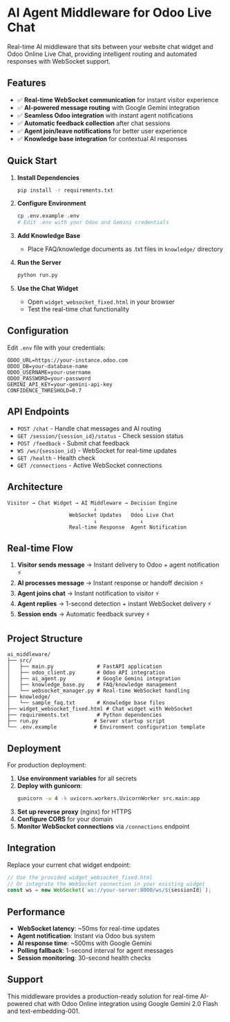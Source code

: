# AI Agent Middleware for Odoo Live Chat

Real-time AI middleware that sits between your website chat widget and Odoo Online Live Chat, providing intelligent routing and automated responses with WebSocket support.

## Features

- ✅ **Real-time WebSocket communication** for instant visitor experience
- ✅ **AI-powered message routing** with Google Gemini integration
- ✅ **Seamless Odoo integration** with instant agent notifications
- ✅ **Automatic feedback collection** after chat sessions
- ✅ **Agent join/leave notifications** for better user experience
- ✅ **Knowledge base integration** for contextual AI responses

## Quick Start

1. **Install Dependencies**
   ```bash
   pip install -r requirements.txt
   ```

2. **Configure Environment**
   ```bash
   cp .env.example .env
   # Edit .env with your Odoo and Gemini credentials
   ```

3. **Add Knowledge Base**
   - Place FAQ/knowledge documents as .txt files in `knowledge/` directory

4. **Run the Server**
   ```bash
   python run.py
   ```

5. **Use the Chat Widget**
   - Open `widget_websocket_fixed.html` in your browser
   - Test the real-time chat functionality

## Configuration

Edit `.env` file with your credentials:
```
ODOO_URL=https://your-instance.odoo.com
ODOO_DB=your-database-name
ODOO_USERNAME=your-username
ODOO_PASSWORD=your-password
GEMINI_API_KEY=your-gemini-api-key
CONFIDENCE_THRESHOLD=0.7
```

## API Endpoints

- `POST /chat` - Handle chat messages and AI routing
- `GET /session/{session_id}/status` - Check session status
- `POST /feedback` - Submit chat feedback
- `WS /ws/{session_id}` - WebSocket for real-time updates
- `GET /health` - Health check
- `GET /connections` - Active WebSocket connections

## Architecture

```
Visitor → Chat Widget → AI Middleware → Decision Engine
                            ↓              ↓
                    WebSocket Updates   Odoo Live Chat
                            ↓              ↓
                    Real-time Response  Agent Notification
```

## Real-time Flow

1. **Visitor sends message** → Instant delivery to Odoo + agent notification ⚡
2. **AI processes message** → Instant response or handoff decision ⚡
3. **Agent joins chat** → Instant notification to visitor ⚡
4. **Agent replies** → 1-second detection + instant WebSocket delivery ⚡
5. **Session ends** → Automatic feedback survey ⚡

## Project Structure

```
ai_middleware/
├── src/
│   ├── main.py              # FastAPI application
│   ├── odoo_client.py       # Odoo API integration
│   ├── ai_agent.py          # Google Gemini integration
│   ├── knowledge_base.py    # FAQ/knowledge management
│   └── websocket_manager.py # Real-time WebSocket handling
├── knowledge/
│   └── sample_faq.txt       # Knowledge base files
├── widget_websocket_fixed.html # Chat widget with WebSocket
├── requirements.txt         # Python dependencies
├── run.py                  # Server startup script
└── .env.example            # Environment configuration template
```

## Deployment

For production deployment:

1. **Use environment variables** for all secrets
2. **Deploy with gunicorn**:
   ```bash
   gunicorn -w 4 -k uvicorn.workers.UvicornWorker src.main:app
   ```
3. **Set up reverse proxy** (nginx) for HTTPS
4. **Configure CORS** for your domain
5. **Monitor WebSocket connections** via `/connections` endpoint

## Integration

Replace your current chat widget endpoint:
```javascript
// Use the provided widget_websocket_fixed.html
// Or integrate the WebSocket connection in your existing widget
const ws = new WebSocket(`ws://your-server:8000/ws/${sessionId}`);
```

## Performance

- **WebSocket latency**: ~50ms for real-time updates
- **Agent notification**: Instant via Odoo bus system
- **AI response time**: ~500ms with Google Gemini
- **Polling fallback**: 1-second interval for agent messages
- **Session monitoring**: 30-second health checks

## Support

This middleware provides a production-ready solution for real-time AI-powered chat with Odoo Online integration using Google Gemini 2.0 Flash and text-embedding-001.